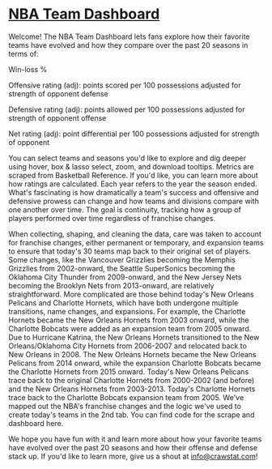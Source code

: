 # [NBA Team Dashboard](https://nba-team-dash.herokuapp.com/)

Welcome! The NBA Team Dashboard lets fans explore how their favorite teams have evolved and how they compare over the past 20 seasons in terms of:

Win-loss %

Offensive rating (adj): points scored per 100 possessions adjusted for strength of opponent defense

Defensive rating (adj): points allowed per 100 possessions adjusted for strength of opponent offense

Net rating (adj): point differential per 100 possessions adjusted for strength of opponent

You can select teams and seasons you'd like to explore and dig deeper using hover, box & lasso select, zoom, and download tooltips. Metrics are scraped from Basketball Reference. If you'd like, you can learn more about how ratings are calculated. Each year refers to the year the season ended. What's fascinating is how dramatically a team's success and offensive and defensive prowess can change and how teams and divisions compare with one another over time. The goal is continuity, tracking how a group of players performed over time regardless of franchise changes.

When collecting, shaping, and cleaning the data, care was taken to account for franchise changes, either permanent or temporary, and expansion teams to ensure that today's 30 teams map back to their original set of players. Some changes, like the Vancouver Grizzlies becoming the Memphis Grizzlies from 2002-onward, the Seattle SuperSonics becoming the Oklahoma City Thunder from 2009-onward, and the New Jersey Nets becoming the Brooklyn Nets from 2013-onward, are relatively straightforward. More complicated are those behind today's New Orleans Pelicans and Charlotte Hornets, which have both undergone multiple transitions, name changes, and expansions. For example, the Charlotte Hornets became the New Orleans Hornets from 2003 onward, while the Charlotte Bobcats were added as an expansion team from 2005 onward. Due to Hurricane Katrina, the New Orleans Hornets transitioned to the New Orleans/Oklahoma City Hornets from 2006-2007 and relocated back to New Orleans in 2008. The New Orleans Hornets became the New Orleans Pelicans from 2014 onward, while the expansion Charlotte Bobcats became the Charlotte Hornets from 2015 onward. Today's New Orleans Pelicans trace back to the original Charlotte Hornets from 2000-2002 (and before) and the New Orleans Hornets from 2003-2013. Today's Charlotte Hornets trace back to the Charlotte Bobcats expansion team from 2005. We've mapped out the NBA's franchise changes and the logic we've used to create today's teams in the 2nd tab. You can find code for the scrape and dashboard here.

We hope you have fun with it and learn more about how your favorite teams have evolved over the past 20 seasons and how their offense and defense stack up. If you'd like to learn more, give us a shout at info@crawstat.com!

